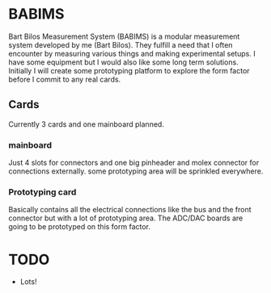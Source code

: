 # BABIMS
Bart Bilos Measurement System (BABIMS) is a modular measurement system developed by me (Bart Bilos).
They fulfill a need that I often encounter by measuring various things 
and making experimental setups. I have some equipment but I would also like
some long term solutions. Initially I will create some prototyping platform
to explore the form factor before I commit to any real cards. 
## Cards
Currently 3 cards and one mainboard planned.
### mainboard
Just 4 slots for connectors and one big pinheader and molex connector for
connections externally. some prototyping area will be sprinkled everywhere.
### Prototyping card
Basically contains all the electrical connections like the bus and the front 
connector but with a lot of prototyping area. The ADC/DAC boards are going
to be prototyped on this form factor. 
# TODO
* Lots!

